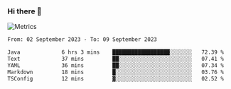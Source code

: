 ### Hi there 👋

![Metrics](https://github.com/radoapx/radoapx/blob/main/github-metrics.svg)

<!--START_SECTION:waka-->

```txt
From: 02 September 2023 - To: 09 September 2023

Java             6 hrs 3 mins    ██████████████████░░░░░░░   72.39 %
Text             37 mins         ██░░░░░░░░░░░░░░░░░░░░░░░   07.41 %
YAML             36 mins         ██░░░░░░░░░░░░░░░░░░░░░░░   07.34 %
Markdown         18 mins         █░░░░░░░░░░░░░░░░░░░░░░░░   03.76 %
TSConfig         12 mins         ▓░░░░░░░░░░░░░░░░░░░░░░░░   02.52 %
```

<!--END_SECTION:waka-->

<!--
**radoapx/radoapx** is a ✨ _special_ ✨ repository because its `README.md` (this file) appears on your GitHub profile.

Here are some ideas to get you started:

- 🔭 I’m currently working on ...
- 🌱 I’m currently learning ...
- 👯 I’m looking to collaborate on ...
- 🤔 I’m looking for help with ...
- 💬 Ask me about ...
- 📫 How to reach me: ...
- 😄 Pronouns: ...
- ⚡ Fun fact: ...
-->
